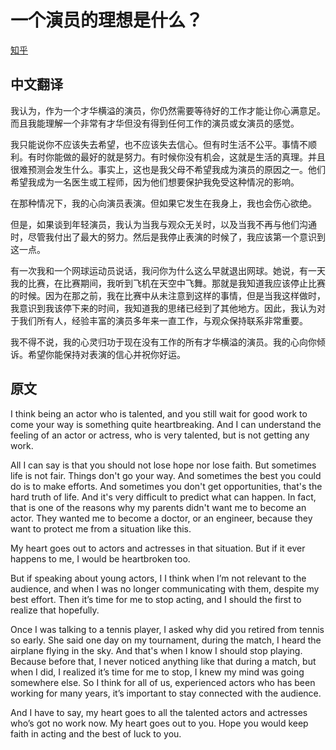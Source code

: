 # 一个演员的理想是什么？
[知乎](https://www.zhihu.com/question/60525140/answer/565034184)

## 中文翻译

我认为，作为一个才华横溢的演员，你仍然需要等待好的工作才能让你心满意足。而且我能理解一个非常有才华但没有得到任何工作的演员或女演员的感觉。

我只能说你不应该失去希望，也不应该失去信心。但有时生活不公平。事情不顺利。有时你能做的最好的就是努力。有时候你没有机会，这就是生活的真理。并且很难预测会发生什么。事实上，这也是我父母不希望我成为演员的原因之一。他们希望我成为一名医生或工程师，因为他们想要保护我免受这种情况的影响。

<script async src="//pagead2.googlesyndication.com/pagead/js/adsbygoogle.js"></script>
<ins class="adsbygoogle"
     style="display:block; text-align:center;"
     data-ad-layout="in-article"
     data-ad-format="fluid"
     data-ad-client="ca-pub-4161171709893056"
     data-ad-slot="3017846475"></ins>
<script>
     (adsbygoogle = window.adsbygoogle || []).push({});
</script>

在那种情况下，我的心向演员表演。但如果它发生在我身上，我也会伤心欲绝。

但是，如果谈到年轻演员，我认为当我与观众无关时，以及当我不再与他们沟通时，尽管我付出了最大的努力。然后是我停止表演的时候了，我应该第一个意识到这一点。

有一次我和一个网球运动员说话，我问你为什么这么早就退出网球。她说，有一天我的比赛，在比赛期间，我听到飞机在天空中飞舞。那就是我知道我应该停止比赛的时候。因为在那之前，我在比赛中从未注意到这样的事情，但是当我这样做时，我意识到我该停下来的时间，我知道我的思绪已经到了其他地方。因此，我认为对于我们所有人，经验丰富的演员多年来一直工作，与观众保持联系非常重要。

<script async src="//pagead2.googlesyndication.com/pagead/js/adsbygoogle.js"></script>
<ins class="adsbygoogle"
     style="display:block; text-align:center;"
     data-ad-layout="in-article"
     data-ad-format="fluid"
     data-ad-client="ca-pub-4161171709893056"
     data-ad-slot="3017846475"></ins>
<script>
     (adsbygoogle = window.adsbygoogle || []).push({});
</script>

我不得不说，我的心灵归功于现在没有工作的所有才华横溢的演员。我的心向你倾诉。希望你能保持对表演的信心并祝你好运。

## 原文

I think being an actor who is talented, and you still wait for good work to come your way is something quite heartbreaking. And I can understand the feeling of an actor or actress, who is very talented, but is not getting any work.

All I can say is that you should not lose hope nor lose faith. But sometimes life is not fair. Things don't go your way. And sometimes the best you could do is to make efforts. And sometimes you don't get opportunities, that's the hard truth of life. And it's very difficult to predict what can happen. In fact, that is one of the reasons why my parents didn't want me to become an actor. They wanted me to become a doctor, or an engineer, because they want to protect me from a situation like this.

My heart goes out to actors and actresses in that situation. But if it ever happens to me, I would be heartbroken too.

<script async src="//pagead2.googlesyndication.com/pagead/js/adsbygoogle.js"></script>
<ins class="adsbygoogle"
     style="display:block; text-align:center;"
     data-ad-layout="in-article"
     data-ad-format="fluid"
     data-ad-client="ca-pub-4161171709893056"
     data-ad-slot="3017846475"></ins>
<script>
     (adsbygoogle = window.adsbygoogle || []).push({});
</script>

But if speaking about young actors, I I think when I’m not relevant to the audience, and when I was no longer communicating with them, despite my best effort. Then it’s time for me to stop acting, and I should the first to realize that hopefully.

Once I was talking to a tennis player, I asked why did you retired from tennis so early. She said one day on my tournament, during the match, I heard the airplane flying in the sky. And that's when I know I should stop playing. Because before that, I never noticed anything like that during a match, but when I did, I realized it’s time for me to stop, I knew my mind was going somewhere else. So I think for all of us, experienced actors who has been working for many years, it’s important to stay connected with the audience.

<script async src="//pagead2.googlesyndication.com/pagead/js/adsbygoogle.js"></script>
<ins class="adsbygoogle"
     style="display:block; text-align:center;"
     data-ad-layout="in-article"
     data-ad-format="fluid"
     data-ad-client="ca-pub-4161171709893056"
     data-ad-slot="3017846475"></ins>
<script>
     (adsbygoogle = window.adsbygoogle || []).push({});
</script>

And I have to say, my heart goes to all the talented actors and actresses who’s got no work now. My heart goes out to you. Hope you would keep faith in acting and the best of luck to you.

<script async src="//pagead2.googlesyndication.com/pagead/js/adsbygoogle.js"></script>
<script>
     (adsbygoogle = window.adsbygoogle || []).push({
          google_ad_client: "ca-pub-4161171709893056",
          enable_page_level_ads: true
     });
</script>
